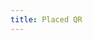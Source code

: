```yaml
---
title: Placed QR
---
```


<!---


---
title: Grafton Street
---

# Congratulations! You made it to Grafton Street

What is this? Hint Tours is a clue based game to guide people around Dublin. Feel free to start yourself from the below clue or go to the [main page](https://www.hinttours.com/) to start from the beginning :)

## Clue 6 - < 1km

The Bard of Bengal, was close friends of Yates but his Bust resides closer to another Novelist. Head to the spot inbetween

---

Grafton street information


<details>
<summary>
Finding the QR Code</summary> Where the QR code in st stephens green
<details><summary>Can't find the QR Code?</summary> Occasionally they will disappear but you can Click here for next <a href="https://www.hinttours.com/xwiz">clue</a></details>
</details>

<details><summary>Hint</summary> A large green is nearby and two literary icons have Busts there.

<details><summary>Spoiler</summary> St Stephens Green
<div class="mapouter"><div class="gmap_canvas"><iframe width="600" height="500" id="gmap_canvas" src="https://maps.google.com/maps?q=St%20Stephens%20Green&t=&z=13&ie=UTF8&iwloc=&output=embed" frameborder="0" scrolling="no" marginheight="0" marginwidth="0"></iframe><a href="https://123movies-to.org">123 movies</a><br><style>.mapouter{position:relative;text-align:right;height:500px;width:600px;}</style><a href="https://www.embedgooglemap.net">google map codes for website</a><style>.gmap_canvas {overflow:hidden;background:none!important;height:500px;width:600px;}</style></div></div>

</details>


-->